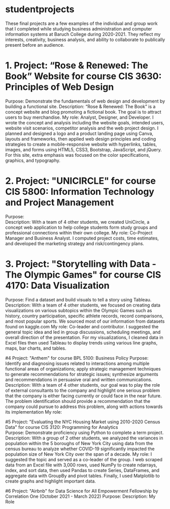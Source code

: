 # studentprojects
These final projects are a few examples of the individual and group work that I completed while studying business administration and computer information systems at Baruch College during 2020-2021.
They reflect my interests, creativity, business analysis, and ability to collaborate to publically present before an audience.


# 1. Project: “Rose & Renewed: The Book” Website for course CIS 3630: Principles of Web Design
Purpose:  Demonstrate the fundamentals of web design and development by building a functional site.
Description: “Rose & Renewed: The Book” is a concept website and blog promoting a fictional book. The goal is to attract users to buy merchandise.
My role:  Analyst, Designer, and Developer. I wrote the concept and analysis including the website goals, intended users, website visit scenarios, competitor analysis and the web project design. I planned and designed a logo and a product landing page using Canva, layouts and frameworks, then applied web design principles and coding strategies to create a mobile-responsive website with hyperlinks, tables, images, and forms using HTML5, CSS3, Bootstrap, JavaScript, and jQuery. For this site, extra emphasis was focused on the color specifications, graphics, and typography.

# 2. Project: "UNICIRCLE" for course CIS 5800:  Information Technology and Project Management
Purpose:  
Description:  With a team of 4 other students, we created UniCircle, a concept web application to help college students form study groups and professional connections within their own college.
My role:  Co-Project Manager and Business Analyst. I computed project costs, time estimates, and developed the marketing strategy and risk/contingency plans.

# 3. Project: "Storytelling with Data - The Olympic Games" for course CIS 4170:  Data Visualization                       
Purpose:  Find a dataset and build visuals to tell a story using Tableau. 
Description:  With a team of 4 other students, we focused on creating data visualizations on various subtopics within the Olympic Games such as history, country participation, specific athlete records, record comparisons, and most popular sports. We sourced most of our information from datasets found on kaggle.com
My role:  Co-leader and contributor. I suggested the general topic idea and led in group discussions, scheduling meetings, and overall direction of the presentation. For my visualizations, I cleaned data in Excel files then used Tableau to display trends using various line graphs, maps, bar charts, and tables.  

#4 Project: "Anthem" for course BPL 5100:  Business Policy
Purpose: Identify and diagnosing issues related to interactions among multiple functional areas of organizations; apply strategic management techniques to generate recommendations for strategic issues; synthesize arguments and recommendations in persuasive oral and written communications.
Description:  With a team of 4 other students, our goal was to play the role of external consultants to the company and highlight one serious problem that the company is either facing currently or could face in the near future. The problem identification should provide a recommendation that the company could pursue to address this problem, along with actions towards its implementation
My role:

#5 Project: "Evaluating the NYC Housing Market using 2010-2020 Census Data" for course CIS 3120:  Programming for Analytics            
Purpose:  Demonstrate proficiency using Python to complete a term project.
Description:  With a group of 2 other students, we analyzed the variances in population within the 5 boroughs of New York City using data from the census bureau to analyze whether COVID-19 significantly impacted the population size of New York City over the span of a decade.
My role:  I suggested the topic and served as a co-leader of the group. I web scraped data from an Excel file with 3,000 rows, used NumPy to create ndarrays, index, and sort data, then used Pandas to create Series, DataFrames, and aggregate data with GroupBy and pivot tables. Finally, I used Matplotlib to create graphs and highlight important data. 

#6 Project: "Airbnb" for Data Science for All Empowerment Fellowship by Correlation One (October 2021 - March 2022)
Purpose:
Description:
My Role
